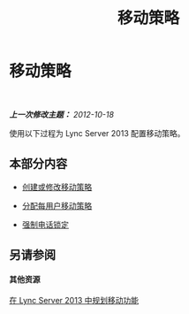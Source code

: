 ﻿---
title: 移动策略
TOCTitle: 移动策略
ms:assetid: 8caa5525-e16a-4e38-b3cd-acc0ae9ea375
ms:mtpsurl: https://technet.microsoft.com/zh-cn/library/JJ688126(v=OCS.15)
ms:contentKeyID: 49888502
ms.date: 05/19/2016
mtps_version: v=OCS.15
ms.translationtype: HT
---

# 移动策略

 

_**上一次修改主题：** 2012-10-18_

使用以下过程为 Lync Server 2013 配置移动策略。

## 本部分内容

  - [创建或修改移动策略](lync-server-2013-create-or-modify-a-mobility-policy.md)

  - [分配每用户移动策略](lync-server-2013-assign-a-per-user-mobility-policy.md)

  - [强制电话锁定](lync-server-2013-enforce-phone-locking.md)

## 另请参阅

#### 其他资源

[在 Lync Server 2013 中规划移动功能](lync-server-2013-planning-for-mobility.md)

